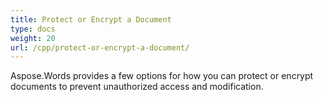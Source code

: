 ```yaml
---
title: Protect or Encrypt a Document
type: docs
weight: 20
url: /cpp/protect-or-encrypt-a-document/
---
```


Aspose.Words provides a few options for how you can protect or encrypt documents to prevent unauthorized access and modification.
